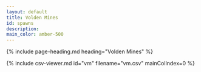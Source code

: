 ```yaml
---
layout: default
title: Volden Mines
id: spawns
description:
main_color: amber-500
---
```


<div class="margin-center-90">
  {% include page-heading.md heading="Volden Mines" %}
  
  {% include csv-viewer.md id="vm" filename="vm.csv" mainColIndex=0 %}
</div>